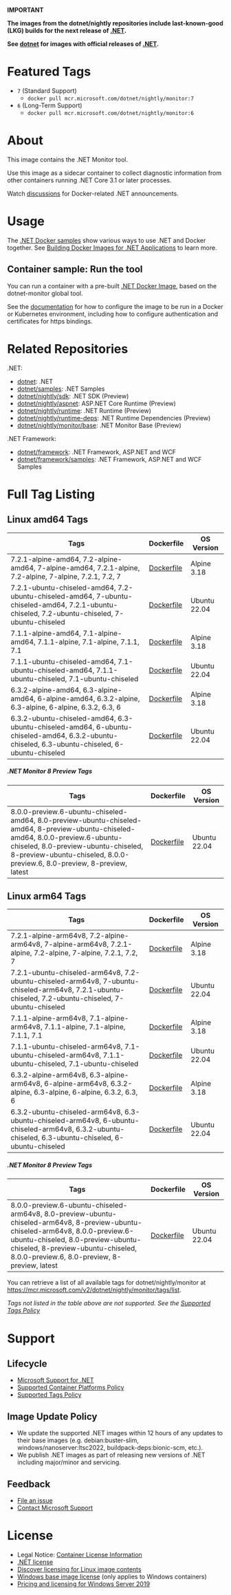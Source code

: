 **IMPORTANT**

**The images from the dotnet/nightly repositories include last-known-good (LKG) builds for the next release of [.NET](https://github.com/dotnet/core).**

**See [dotnet](https://hub.docker.com/_/microsoft-dotnet-monitor/) for images with official releases of [.NET](https://github.com/dotnet/core).**

# Featured Tags

* `7` (Standard Support)
  * `docker pull mcr.microsoft.com/dotnet/nightly/monitor:7`
* `6` (Long-Term Support)
  * `docker pull mcr.microsoft.com/dotnet/nightly/monitor:6`

# About

This image contains the .NET Monitor tool.

Use this image as a sidecar container to collect diagnostic information from other containers running .NET Core 3.1 or later processes.

Watch [discussions](https://github.com/dotnet/dotnet-docker/discussions/categories/announcements) for Docker-related .NET announcements.

# Usage

The [.NET Docker samples](https://github.com/dotnet/dotnet-docker/blob/main/samples/README.md) show various ways to use .NET and Docker together. See [Building Docker Images for .NET Applications](https://docs.microsoft.com/dotnet/core/docker/building-net-docker-images) to learn more.

## Container sample: Run the tool

You can run a container with a pre-built [.NET Docker Image](https://hub.docker.com/_/microsoft-dotnet-monitor/), based on the dotnet-monitor global tool.

See the [documentation](https://go.microsoft.com/fwlink/?linkid=2158052) for how to configure the image to be run in a Docker or Kubernetes environment, including how to configure authentication and certificates for https bindings.

# Related Repositories

.NET:

* [dotnet](https://hub.docker.com/_/microsoft-dotnet/): .NET
* [dotnet/samples](https://hub.docker.com/_/microsoft-dotnet-samples/): .NET Samples
* [dotnet/nightly/sdk](https://hub.docker.com/_/microsoft-dotnet-nightly-sdk/): .NET SDK (Preview)
* [dotnet/nightly/aspnet](https://hub.docker.com/_/microsoft-dotnet-nightly-aspnet/): ASP.NET Core Runtime (Preview)
* [dotnet/nightly/runtime](https://hub.docker.com/_/microsoft-dotnet-nightly-runtime/): .NET Runtime (Preview)
* [dotnet/nightly/runtime-deps](https://hub.docker.com/_/microsoft-dotnet-nightly-runtime-deps/): .NET Runtime Dependencies (Preview)
* [dotnet/nightly/monitor/base](https://hub.docker.com/_/microsoft-dotnet-nightly-monitor-base/): .NET Monitor Base (Preview)

.NET Framework:

* [dotnet/framework](https://hub.docker.com/_/microsoft-dotnet-framework/): .NET Framework, ASP.NET and WCF
* [dotnet/framework/samples](https://hub.docker.com/_/microsoft-dotnet-framework-samples/): .NET Framework, ASP.NET and WCF Samples

# Full Tag Listing

## Linux amd64 Tags
Tags | Dockerfile | OS Version
-----------| -------------| -------------
7.2.1-alpine-amd64, 7.2-alpine-amd64, 7-alpine-amd64, 7.2.1-alpine, 7.2-alpine, 7-alpine, 7.2.1, 7.2, 7 | [Dockerfile](https://github.com/dotnet/dotnet-docker/blob/nightly/src/monitor/7.2/alpine/amd64/Dockerfile) | Alpine 3.18
7.2.1-ubuntu-chiseled-amd64, 7.2-ubuntu-chiseled-amd64, 7-ubuntu-chiseled-amd64, 7.2.1-ubuntu-chiseled, 7.2-ubuntu-chiseled, 7-ubuntu-chiseled | [Dockerfile](https://github.com/dotnet/dotnet-docker/blob/nightly/src/monitor/7.2/ubuntu-chiseled/amd64/Dockerfile) | Ubuntu 22.04
7.1.1-alpine-amd64, 7.1-alpine-amd64, 7.1.1-alpine, 7.1-alpine, 7.1.1, 7.1 | [Dockerfile](https://github.com/dotnet/dotnet-docker/blob/nightly/src/monitor/7.1/alpine/amd64/Dockerfile) | Alpine 3.18
7.1.1-ubuntu-chiseled-amd64, 7.1-ubuntu-chiseled-amd64, 7.1.1-ubuntu-chiseled, 7.1-ubuntu-chiseled | [Dockerfile](https://github.com/dotnet/dotnet-docker/blob/nightly/src/monitor/7.1/ubuntu-chiseled/amd64/Dockerfile) | Ubuntu 22.04
6.3.2-alpine-amd64, 6.3-alpine-amd64, 6-alpine-amd64, 6.3.2-alpine, 6.3-alpine, 6-alpine, 6.3.2, 6.3, 6 | [Dockerfile](https://github.com/dotnet/dotnet-docker/blob/nightly/src/monitor/6.3/alpine/amd64/Dockerfile) | Alpine 3.18
6.3.2-ubuntu-chiseled-amd64, 6.3-ubuntu-chiseled-amd64, 6-ubuntu-chiseled-amd64, 6.3.2-ubuntu-chiseled, 6.3-ubuntu-chiseled, 6-ubuntu-chiseled | [Dockerfile](https://github.com/dotnet/dotnet-docker/blob/nightly/src/monitor/6.3/ubuntu-chiseled/amd64/Dockerfile) | Ubuntu 22.04

##### .NET Monitor 8 Preview Tags
Tags | Dockerfile | OS Version
-----------| -------------| -------------
8.0.0-preview.6-ubuntu-chiseled-amd64, 8.0-preview-ubuntu-chiseled-amd64, 8-preview-ubuntu-chiseled-amd64, 8.0.0-preview.6-ubuntu-chiseled, 8.0-preview-ubuntu-chiseled, 8-preview-ubuntu-chiseled, 8.0.0-preview.6, 8.0-preview, 8-preview, latest | [Dockerfile](https://github.com/dotnet/dotnet-docker/blob/nightly/src/monitor/8.0/ubuntu-chiseled/amd64/Dockerfile) | Ubuntu 22.04

## Linux arm64 Tags
Tags | Dockerfile | OS Version
-----------| -------------| -------------
7.2.1-alpine-arm64v8, 7.2-alpine-arm64v8, 7-alpine-arm64v8, 7.2.1-alpine, 7.2-alpine, 7-alpine, 7.2.1, 7.2, 7 | [Dockerfile](https://github.com/dotnet/dotnet-docker/blob/nightly/src/monitor/7.2/alpine/arm64v8/Dockerfile) | Alpine 3.18
7.2.1-ubuntu-chiseled-arm64v8, 7.2-ubuntu-chiseled-arm64v8, 7-ubuntu-chiseled-arm64v8, 7.2.1-ubuntu-chiseled, 7.2-ubuntu-chiseled, 7-ubuntu-chiseled | [Dockerfile](https://github.com/dotnet/dotnet-docker/blob/nightly/src/monitor/7.2/ubuntu-chiseled/arm64v8/Dockerfile) | Ubuntu 22.04
7.1.1-alpine-arm64v8, 7.1-alpine-arm64v8, 7.1.1-alpine, 7.1-alpine, 7.1.1, 7.1 | [Dockerfile](https://github.com/dotnet/dotnet-docker/blob/nightly/src/monitor/7.1/alpine/arm64v8/Dockerfile) | Alpine 3.18
7.1.1-ubuntu-chiseled-arm64v8, 7.1-ubuntu-chiseled-arm64v8, 7.1.1-ubuntu-chiseled, 7.1-ubuntu-chiseled | [Dockerfile](https://github.com/dotnet/dotnet-docker/blob/nightly/src/monitor/7.1/ubuntu-chiseled/arm64v8/Dockerfile) | Ubuntu 22.04
6.3.2-alpine-arm64v8, 6.3-alpine-arm64v8, 6-alpine-arm64v8, 6.3.2-alpine, 6.3-alpine, 6-alpine, 6.3.2, 6.3, 6 | [Dockerfile](https://github.com/dotnet/dotnet-docker/blob/nightly/src/monitor/6.3/alpine/arm64v8/Dockerfile) | Alpine 3.18
6.3.2-ubuntu-chiseled-arm64v8, 6.3-ubuntu-chiseled-arm64v8, 6-ubuntu-chiseled-arm64v8, 6.3.2-ubuntu-chiseled, 6.3-ubuntu-chiseled, 6-ubuntu-chiseled | [Dockerfile](https://github.com/dotnet/dotnet-docker/blob/nightly/src/monitor/6.3/ubuntu-chiseled/arm64v8/Dockerfile) | Ubuntu 22.04

##### .NET Monitor 8 Preview Tags
Tags | Dockerfile | OS Version
-----------| -------------| -------------
8.0.0-preview.6-ubuntu-chiseled-arm64v8, 8.0-preview-ubuntu-chiseled-arm64v8, 8-preview-ubuntu-chiseled-arm64v8, 8.0.0-preview.6-ubuntu-chiseled, 8.0-preview-ubuntu-chiseled, 8-preview-ubuntu-chiseled, 8.0.0-preview.6, 8.0-preview, 8-preview, latest | [Dockerfile](https://github.com/dotnet/dotnet-docker/blob/nightly/src/monitor/8.0/ubuntu-chiseled/arm64v8/Dockerfile) | Ubuntu 22.04

You can retrieve a list of all available tags for dotnet/nightly/monitor at https://mcr.microsoft.com/v2/dotnet/nightly/monitor/tags/list.
<!--End of generated tags-->

*Tags not listed in the table above are not supported. See the [Supported Tags Policy](https://github.com/dotnet/dotnet-docker/blob/main/documentation/supported-tags.md)*

# Support

## Lifecycle

* [Microsoft Support for .NET](https://github.com/dotnet/core/blob/main/microsoft-support.md)
* [Supported Container Platforms Policy](https://github.com/dotnet/dotnet-docker/blob/main/documentation/supported-platforms.md)
* [Supported Tags Policy](https://github.com/dotnet/dotnet-docker/blob/main/documentation/supported-tags.md)

## Image Update Policy

* We update the supported .NET images within 12 hours of any updates to their base images (e.g. debian:buster-slim, windows/nanoserver:ltsc2022, buildpack-deps:bionic-scm, etc.).
* We publish .NET images as part of releasing new versions of .NET including major/minor and servicing.

## Feedback

* [File an issue](https://github.com/dotnet/dotnet-docker/issues/new/choose)
* [Contact Microsoft Support](https://support.microsoft.com/contactus/)

# License

* Legal Notice: [Container License Information](https://aka.ms/mcr/osslegalnotice)
* [.NET license](https://github.com/dotnet/dotnet-docker/blob/main/LICENSE)
* [Discover licensing for Linux image contents](https://github.com/dotnet/dotnet-docker/blob/main/documentation/image-artifact-details.md)
* [Windows base image license](https://docs.microsoft.com/virtualization/windowscontainers/images-eula) (only applies to Windows containers)
* [Pricing and licensing for Windows Server 2019](https://www.microsoft.com/cloud-platform/windows-server-pricing)
